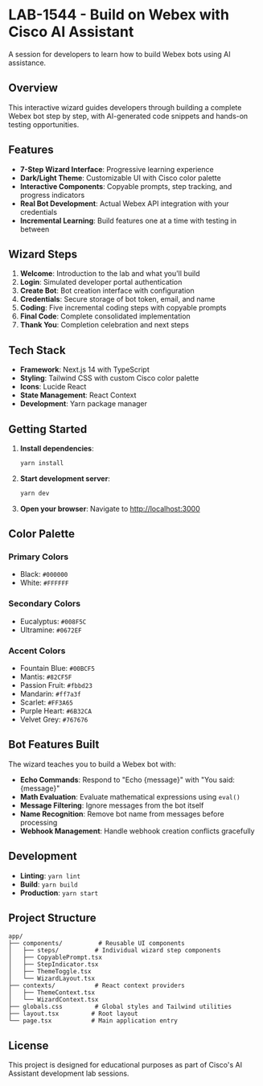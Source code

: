 # LAB-1544 - Build on Webex with Cisco AI Assistant

A session for developers to learn how to build Webex bots using AI assistance.

## Overview

This interactive wizard guides developers through building a complete Webex bot step by step, with AI-generated code snippets and hands-on testing opportunities.

## Features

- **7-Step Wizard Interface**: Progressive learning experience
- **Dark/Light Theme**: Customizable UI with Cisco color palette
- **Interactive Components**: Copyable prompts, step tracking, and progress indicators
- **Real Bot Development**: Actual Webex API integration with your credentials
- **Incremental Learning**: Build features one at a time with testing in between

## Wizard Steps

1. **Welcome**: Introduction to the lab and what you'll build
2. **Login**: Simulated developer portal authentication
3. **Create Bot**: Bot creation interface with configuration
4. **Credentials**: Secure storage of bot token, email, and name
5. **Coding**: Five incremental coding steps with copyable prompts
6. **Final Code**: Complete consolidated implementation
7. **Thank You**: Completion celebration and next steps

## Tech Stack

- **Framework**: Next.js 14 with TypeScript
- **Styling**: Tailwind CSS with custom Cisco color palette
- **Icons**: Lucide React
- **State Management**: React Context
- **Development**: Yarn package manager

## Getting Started

1. **Install dependencies**:
   ```bash
   yarn install
   ```

2. **Start development server**:
   ```bash
   yarn dev
   ```

3. **Open your browser**:
   Navigate to [http://localhost:3000](http://localhost:3000)

## Color Palette

### Primary Colors
- Black: `#000000`
- White: `#FFFFFF`

### Secondary Colors
- Eucalyptus: `#008F5C`
- Ultramine: `#0672EF`

### Accent Colors
- Fountain Blue: `#00BCF5`
- Mantis: `#82CF5F`
- Passion Fruit: `#fbbd23`
- Mandarin: `#ff7a3f`
- Scarlet: `#FF3A65`
- Purple Heart: `#6B32CA`
- Velvet Grey: `#767676`

## Bot Features Built

The wizard teaches you to build a Webex bot with:

- **Echo Commands**: Respond to "Echo {message}" with "You said: {message}"
- **Math Evaluation**: Evaluate mathematical expressions using `eval()`
- **Message Filtering**: Ignore messages from the bot itself
- **Name Recognition**: Remove bot name from messages before processing
- **Webhook Management**: Handle webhook creation conflicts gracefully

## Development

- **Linting**: `yarn lint`
- **Build**: `yarn build`
- **Production**: `yarn start`

## Project Structure

```
app/
├── components/          # Reusable UI components
│   ├── steps/          # Individual wizard step components
│   ├── CopyablePrompt.tsx
│   ├── StepIndicator.tsx
│   ├── ThemeToggle.tsx
│   └── WizardLayout.tsx
├── contexts/           # React context providers
│   ├── ThemeContext.tsx
│   └── WizardContext.tsx
├── globals.css         # Global styles and Tailwind utilities
├── layout.tsx         # Root layout
└── page.tsx           # Main application entry
```

## License

This project is designed for educational purposes as part of Cisco's AI Assistant development lab sessions.
